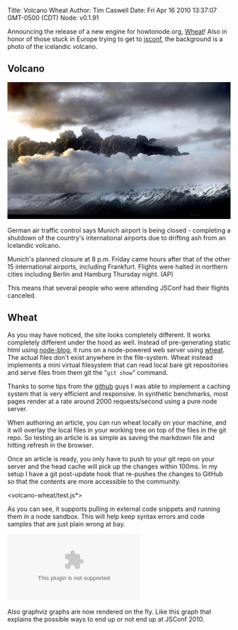 Title: Volcano Wheat
Author: Tim Caswell
Date: Fri Apr 16 2010 13:37:07 GMT-0500 (CDT)
Node: v0.1.91

Announcing the release of a new engine for howtonode.org, [Wheat][]!  Also in honor of those stuck in Europe trying to get to [jsconf][], the background is a photo of the icelandic volcano.

## Volcano

![volcano](volcano-wheat/volcano.jpg)

German air traffic control says Munich airport is being closed - completing a shutdown of the country's international airports due to drifting ash from an Icelandic volcano.
 
Munich's planned closure at 8 p.m. Friday came hours after that of the other 15 international airports, including Frankfurt. Flights were halted in northern cities including Berlin and Hamburg Thursday night. (AP)

This means that several people who were attending JSConf had their flights canceled.

## Wheat

As you may have noticed, the site looks completely different.  It works completely different under the hood as well.  Instead of pre-generating static html using [node-blog][], it runs on a node-powered web server using [wheat][].  The actual files don't exist anywhere in the file-system.  Wheat instead implements a mini virtual filesystem that can read local bare git repositories and serve files from them git the "`git show`" command.

Thanks to some tips from the [github][] guys I was able to implement a caching system that is very efficient and responsive.  In synthetic benchmarks, most pages render at a rate around 2000 requests/second using a pure node server.

When authoring an article, you can run wheat locally on your machine, and it will overlay the local files in your working tree on top of the files in the git repo.  So testing an article is as simple as saving the markdown file and hitting refresh in the browser.

Once an article is ready, you only have to push to your git repo on your server and the head cache will pick up the changes within 100ms.  In my setup I have a git post-update hook that re-pushes the changes to GitHub so that the contents are more accessible to the community.

<volcano-wheat/test.js*>

As you can see, it supports pulling in external code snippets and running them in a node sandbox.  This will help keep syntax errors and code samples that are just plain wrong at bay.

![graph](volcano-wheat/graph.dot)

Also graphviz graphs are now rendered on the fly.  Like this graph that explains the possible ways to end up or not end up at JSConf 2010.


[jsconf]: http://jsconf.us/2010/
[wheat]: http://github.com/creationix/wheat
[node-blog]:http://github.com/creationix/node-blog
[github]: http://github.com/
